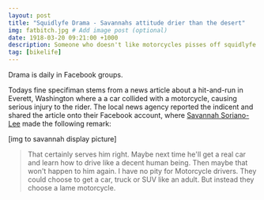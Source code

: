 ```yaml
---
layout: post
title: "Squidlyfe Drama - Savannahs attitude drier than the desert"
img: fatbitch.jpg # Add image post (optional)
date: 1918-03-20 09:21:00 +1000
description: Someone who doesn't like motorcycles pisses off squidlyfe
tag: [bikelife]
---
```


Drama is daily in Facebook groups.

Todays fine specifiman stems from a news article about a hit-and-run in Everett, Washington where a a car collided with a motorcycle, causing serious injury to the rider. The local news agency reported the indicent and shared the article onto their Facebook account, where [Savannah Soriano-Lee](https://www.facebook.com/savannah.sorianolee1) made the following remark:

[img to savannah display picture]

> That certainly serves him right. Maybe next time he'll get a real car and learn how to drive like a decent human being. Then maybe that won't happen to him again. I have no pity for Motorcycle drivers. They could choose to get a car, truck or SUV like an adult. But instead they choose a lame motorcycle.


